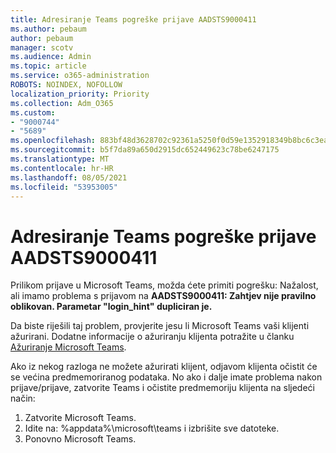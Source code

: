 ```yaml
---
title: Adresiranje Teams pogreške prijave AADSTS9000411
ms.author: pebaum
author: pebaum
manager: scotv
ms.audience: Admin
ms.topic: article
ms.service: o365-administration
ROBOTS: NOINDEX, NOFOLLOW
localization_priority: Priority
ms.collection: Adm_O365
ms.custom:
- "9000744"
- "5689"
ms.openlocfilehash: 883bf48d3628702c92361a5250f0d59e1352918349b8bc6c3eae5a948b72fc57
ms.sourcegitcommit: b5f7da89a650d2915dc652449623c78be6247175
ms.translationtype: MT
ms.contentlocale: hr-HR
ms.lasthandoff: 08/05/2021
ms.locfileid: "53953005"
---
```

# <a name="addressing-teams-sign-in-error-aadsts9000411"></a>Adresiranje Teams pogreške prijave AADSTS9000411

Prilikom prijave u Microsoft Teams, možda ćete primiti pogrešku: Nažalost, ali imamo problema s prijavom na **AADSTS9000411: Zahtjev nije pravilno oblikovan. Parametar "login_hint" dupliciran je.**

Da biste riješili taj problem, provjerite jesu li Microsoft Teams vaši klijenti ažurirani. Dodatne informacije o ažuriranju klijenta potražite u članku [Ažuriranje Microsoft Teams](https://support.office.com/article/Update-Microsoft-Teams-535a8e4b-45f0-4f6c-8b3d-91bca7a51db1).

Ako iz nekog razloga ne možete ažurirati klijent, odjavom klijenta očistit će se većina predmemoriranog podataka. No ako i dalje imate problema nakon prijave/prijave, zatvorite Teams i očistite predmemoriju klijenta na sljedeći način:
1. Zatvorite Microsoft Teams.
2. Idite na: %appdata%\microsoft\teams i izbrišite sve datoteke.
3. Ponovno Microsoft Teams.
